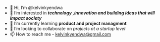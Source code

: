 - 👋 Hi, I’m @kelvinkyendwa
- 👀 I’m interested in ***technology ,innovation and building ideas that will impact society***
- 🌱 I’m currently learning **product and project managment**
- 💞️ I’m looking to collaborate on *projects at a startup level*
- 📫 How to reach me - kelvinkyendwa@gmail.com


<!---
kelvinkyendwa/kelvinkyendwa is a ✨ special ✨ repository because its `README.md` (this file) appears on your GitHub profile.
You can click the Preview link to take a look at your changes.
--->
